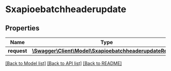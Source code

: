 # Sxapioebatchheaderupdate

## Properties
Name | Type | Description | Notes
------------ | ------------- | ------------- | -------------
**request** | [**\Swagger\Client\Model\SxapioebatchheaderupdateRequest**](SxapioebatchheaderupdateRequest.md) |  | [optional] 

[[Back to Model list]](../README.md#documentation-for-models) [[Back to API list]](../README.md#documentation-for-api-endpoints) [[Back to README]](../README.md)


